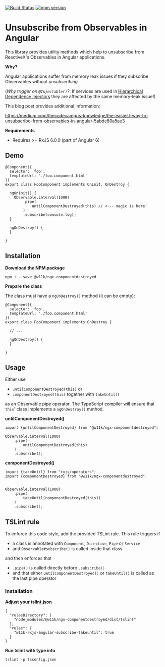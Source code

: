 
[![Build Status](https://travis-ci.org/w11k/ngx-componentdestroyed.svg?branch=master)](https://travis-ci.org/w11k/ngx-componentdestroyed)
[![npm version](https://badge.fury.io/js/%40w11k%2Fngx-componentdestroyed.svg)](https://badge.fury.io/js/%40w11k%2Fngx-componentdestroyed)

# Unsubscribe from Observables in Angular

This library provides utility methods which help to unsubscribe from ReactiveX's Observables in Angular applications.

**Why?**

Angular applications suffer from memory leak issues if they subscribe Observables without *unsubscribing*   


(*Why trigger on `@Injectable()`?*: If services are used in [Hierarchical Dependency Injectors](https://angular.io/guide/hierarchical-dependency-injection#hierarchical-dependency-injectors) they are affected by the same memory-leak issue!)



This blog post provides additional information:

https://medium.com/thecodecampus-knowledge/the-easiest-way-to-unsubscribe-from-observables-in-angular-5abde80a5ae3

**Requirements**

- Requires >= RxJS 6.0.0 (part of Angular 6)

## Demo

```
@Component({
  selector: 'foo',
  templateUrl: './foo.component.html'
})
export class FooComponent implements OnInit, OnDestroy {

  ngOnInit() {
    Observable.interval(1000)
        .pipe(
            untilComponentDestroyed(this) // <--- magic is here!
        )
        .subscribe(console.log);
  }

  ngOnDestroy() {
  }
  
}
```

## Installation

**Download the NPM package**

```
npm i --save @w11k/ngx-componentdestroyed
```

**Prepare the class**

The class must have a `ngOnDestroy()` method (it can be empty):

```
@Component({
  selector: 'foo',
  templateUrl: './foo.component.html'
})
export class FooComponent implements OnDestroy {

  // ...

  ngOnDestroy() {
  }
  
}
```

## Usage

Either use 

- `untilComponentDestroyed(this)` or 
- `componentDestroyed(this)` together with `takeUntil()` 

as an Observable pipe operator. The TypeScript compiler will ensure that `this`' class implements a `ngOnDestroy()` method.


**untilComponentDestroyed()**

```
import {untilComponentDestroyed} from "@w11k/ngx-componentdestroyed";

Observable.interval(1000)
    .pipe(
        untilComponentDestroyed(this)
    )
    .subscribe();
```

**componentDestroyed()**

```
import {takeUntil} from "rxjs/operators";
import {componentDestroyed} from "@w11k/ngx-componentdestroyed";


Observable.interval(1000)
    .pipe(
        takeUntil(componentDestroyed(this))
    )
    .subscribe();
```

## TSLint rule

To enforce this code style, add the provided TSLint rule. This rule triggers if

- a class is annotated with `Component`, `Directive`, `Pipe` or `Service`
- and `Observable#subscribe()` is called inside that class

and then enforces that 

- `.pipe()` is called directly before `.subscribe()`
- and that either `untilComponentDestroyed()` or `takeUntil()` is called as the last pipe operator


### Installation 

**Adjust your tslint.json**

```
{
  "rulesDirectory": [
    "node_modules/@w11k/ngx-componentdestroyed/dist/tslint"
  ],
  "rules": {
    "w11k-rxjs-angular-subscribe-takeuntil": true
  }
}
```

**Run tslint with type info**

```
tslint -p tsconfig.json
```
